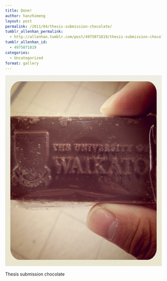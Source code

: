 ```yaml
---
title: Done!
author: hanzhimeng
layout: post
permalink: /2011/04/thesis-submission-chocolate/
tumblr_allenhan_permalink:
  - http://allenhan.tumblr.com/post/4975071819/thesis-submission-chocolate-taken-with-instagram
tumblr_allenhan_id:
  - 4975071819
categories:
  - Uncategorized
format: gallery
---
```

[<img class="alignnone size-full wp-image-518" alt="tumblr_lkaja3sIhY1qzkacto1_" src="/images/uploads/2013/03/tumblr_lkaja3sIhY1qzkacto1_.jpg" width="612" height="612" />][1]

Thesis submission chocolate

 [1]: /images/uploads/2013/03/tumblr_lkaja3sIhY1qzkacto1_.jpg
